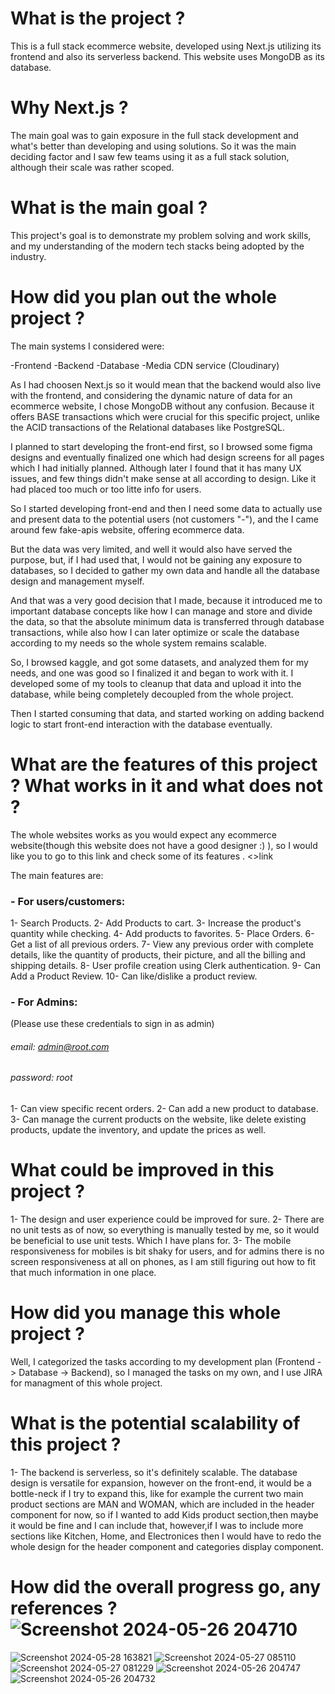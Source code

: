 # What is the project ? 

This is a full stack ecommerce website, developed using Next.js utilizing its frontend and also its serverless backend. This website uses MongoDB as its database.


# Why Next.js ?

The main goal was to gain exposure in the full stack development and what's better than developing and using solutions. So it was the main deciding factor and I saw few teams using it as a full stack solution, although their scale was rather scoped. 


# What is the main goal ?
This project's goal is to demonstrate my problem solving and work skills, and my understanding of the modern tech stacks being adopted by the industry.


# How did you plan out the whole project ?

The main systems I considered were: 

-Frontend
-Backend
-Database
-Media CDN service (Cloudinary)

As I had choosen Next.js so it would mean that the backend would also live with the frontend, and considering the dynamic nature of data for an ecommerce website, I chose MongoDB without any confusion. Because it offers BASE transactions which were crucial for this specific project, unlike the ACID transactions of the Relational databases like PostgreSQL.

I planned to start developing the front-end first, so I browsed some figma designs and eventually finalized one which had design screens for all pages which I had initially planned. Although later I found that it has many UX issues, and few things didn't make sense at all according to design. Like it had placed too much or too litte info for users.

So I started developing front-end and then I need some data to actually use and present data to the potential users (not customers "-"), and the I came around few fake-apis website, offering ecommerce data. 

But the data was very limited, and well it would also have served the purpose, but, if I had used that, I would not be gaining any exposure to databases, so I decided to gather my own data and handle all the database design and management myself. 

And that was a very good decision that I made, because it introduced me to important database concepts like how I can manage and store and divide the data, so that the absolute minimum data is transferred through database transactions, while also how I can later optimize or scale the database according to my needs so the whole system remains scalable.

So, I browsed kaggle, and got some datasets, and analyzed them for my needs, and one was good so I finalized it and began to work with it.
I developed some of my tools to cleanup that data and upload it into the database, while being completely decoupled from the whole project.

Then I started consuming that data, and started working on adding backend logic to start front-end interaction with the database eventually. 

# What are the features of this project ? What works in it and what does not ?

The whole websites works as you would expect any ecommerce website(though this website does not have a good designer :) ), so I would like you to go to this link and check some of its features . <>link</link>

The main features are:

### - For users/customers:

1- Search Products.
2- Add Products to cart.
3- Increase the product's quantity while checking.
4- Add products to favorites.
5- Place Orders. 
6- Get a list of all previous orders.
7- View any previous order with complete details, like the quantity of products, their picture, and all the billing and shipping details.
8- User profile creation using Clerk authentication.
9- Can Add a Product Review.
10- Can like/dislike a product review.

### - For Admins:

(Please use these credentials to sign in as admin)
###### email:    admin@root.com
###### password: root

1- Can view specific recent orders.
2- Can add a new product to database.
3- Can manage the current products on the website, like delete existing products, update the inventory, and update the prices as well.


# What could be improved in this project ?

1- The design and user experience could be improved for sure. 
2- There are no unit tests as of now, so everything is manually tested by me, so it would be beneficial to use unit tests. Which I have plans for.
3- The mobile responsiveness for mobiles is bit shaky for users, and for admins there is no screen responsiveness at all on phones, as I am still figuring out how to fit that much information in one place.

# How did you manage this whole project ? 

Well, I categorized the tasks according to my development plan (Frontend -> Database -> Backend), so I managed the tasks on my own, and I use JIRA for managment of this whole project.

# What is the potential scalability of this project ? 

1- The backend is serverless, so it's definitely scalable. The database design is versatile for expansion, however on the front-end, it would be a bottle-neck if I try to expand this, like for example the current two main product sections are MAN and WOMAN, which are included in the header component for now, so if I wanted to add Kids product section,then maybe it would be fine and I can include that, however,if I was to include more sections like Kitchen, Home, and Electronices then I would have to redo the whole design for the header component and categories display component.

# How did the overall progress go, any references ?![Screenshot 2024-05-26 204710](https://github.com/stuckrabbit/luminae/assets/165798996/17685113-b098-46bb-865f-54d786e491ca)
![Screenshot 2024-05-28 163821](https://github.com/stuckrabbit/luminae/assets/165798996/24f2f748-3389-44b5-8bb1-f9cc8e165042)
![Screenshot 2024-05-27 085110](https://github.com/stuckrabbit/luminae/assets/165798996/a7ee0ed2-b50a-48b9-a319-6c9370a0d5e3)
![Screenshot 2024-05-27 081229](https://github.com/stuckrabbit/luminae/assets/165798996/b7836179-57af-4081-8793-4cf190505f05)
![Screenshot 2024-05-26 204747](https://github.com/stuckrabbit/luminae/assets/165798996/b0735924-5cdd-40ec-bfc8-6a800277aa28)
![Screenshot 2024-05-26 204732](https://github.com/stuckrabbit/luminae/assets/165798996/51c5a381-99b7-49e3-8494-cbe3b9e15c97)

